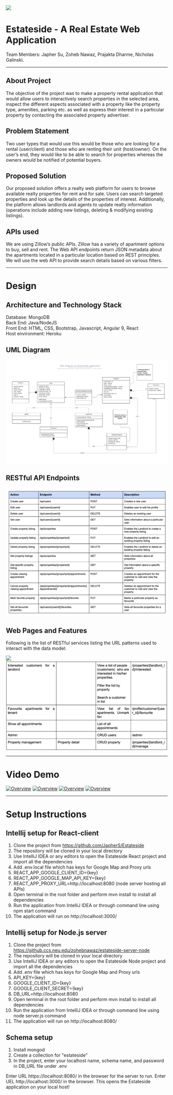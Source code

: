 ![](https://github.com/JapherS/Estateside/blob/master/wiki_image/Estateside_Homepage.png)

# Estateside - A Real Estate Web Application
Team Members: Japher Su, Zoheb Nawaz, Prajakta Dharme, Nicholas Galinski.  
***

## About Project  
The objective of the project was to make a property rental application that would allow users to interactively search properties in the selected area, inspect the different aspects associated with a property like the property type, amenities, parking etc. as well as express their interest in a particular property by contacting the associated property advertiser.  

## Problem Statement  
Two user types that would use this would be those who are looking for a rental (user/client) and those who are renting their unit (host/owner). On the user’s end, they would like to be able to search for properties whereas the owners would be notified of potential buyers.

## Proposed Solution  
Our proposed solution offers a realty web platform for users to browse available realty properties for rent and for sale. Users can search targeted properties and look up the details of the properties of interest. Additionally, the platform allows landlords and agents to update realty information (operations include adding new listings, deleting & modifying existing listings).    

## APIs used  
We are using Zillow’s public APIs. Zillow has a variety of apartment options to buy, sell and rent. The Web API endpoints return JSON metadata about the apartments located in a particular location based on REST principles. We will use the web API to provide search details based on various filters.  
***

# Design

## Architecture and Technology Stack  
Database: MongoDB  
Back End: Java/NodeJS  
Front End: HTML, CSS, Bootstrap, Javascript, Angular 9, React  
Host environment: Heroku  

## UML Diagram
![](https://github.com/JapherS/Estateside/blob/master/wiki_image/Estateside_UML.png)

## RESTful API Endpoints
![](https://github.com/JapherS/Estateside/blob/master/wiki_image/API_Endpoints.png)

## Web Pages and Features
Following is the list of RESTful services listing the URL patterns used to interact with the data model:

![](https://https://github.com/JapherS/Estateside/blob/master/wiki_image/Pages_and_Features_1.png)
![](https://github.com/JapherS/Estateside/blob/master/wiki_image/Pages_and_Features_2.png)
***

# Video Demo
[![Overview](https://img.youtube.com/vi/zqbhNCysAUQ/0.jpg)](https://www.youtube.com/watch?v=zqbhNCysAUQ)
[![Overview](https://img.youtube.com/vi/QuAGKK1D6c8/0.jpg)](https://www.youtube.com/watch?v=QuAGKK1D6c8)
[![Overview](https://img.youtube.com/vi/OoB1YM40mc0/0.jpg)](https://www.youtube.com/watch?v=OoB1YM40mc0)
[![Overview](https://img.youtube.com/vi/faO2Kl_NcxM/0.jpg)](https://www.youtube.com/watch?v=faO2Kl_NcxM)
***

# Setup Instructions

## Intellij setup for React-client
1.	Clone the project from https://github.com/JapherS/Estateside
2.	The repository will be cloned in your local directory
3.	Use IntelliJ IDEA or any editors to open the Estateside React project and import all the dependencies 
4.	Add .env.local file which has keys for Google Map and Proxy urls
5.	REACT_APP_GOOGLE_CLIENT_ID={key}
6.	REACT_APP_GOOGLE_MAP_API_KEY={key}
7.	REACT_APP_PROXY_URL=http://localhost:8080 (node server hosting all APIs)
8.	Open terminal in the root folder and perform mvn install to install all dependencies
9.	Run the application from IntelliJ IDEA or through command line using npm start command
10.	The application will run on http://localhost:3000/

## Intellij setup for Node.js server
1.	Clone the project from https://github.ccs.neu.edu/zohebnawaz/estateside-server-node
2.	The repository will be cloned in your local directory
3.	Use IntelliJ IDEA or any editors to open the Estateside Node project and import all the dependencies 
4.	Add .env file which has keys for Google Map and Proxy urls
5.	API_KEY={key}
5.	GOOGLE_CLIENT_ID={key}
5.	GOOGLE_CLIENT_SECRET={key}
5.	DB_URL=http://localhost:8080
8.	Open terminal in the root folder and perform mvn install to install all dependencies
9.	Run the application from IntelliJ IDEA or through command line using node server.js command
10.	The application will run on http://localhost:8080/

## Schema setup
1.	Install mongod
2.	Create a collection for "estateside"
3.	In the project, enter your localhost name, schema name, and password in DB_URL file under .env

Enter URL https://localhost:8080/ in the browser for the server to run.
Enter UEL http://localhost:3000/ in the browser. This opens the Estateside application on your local host!






